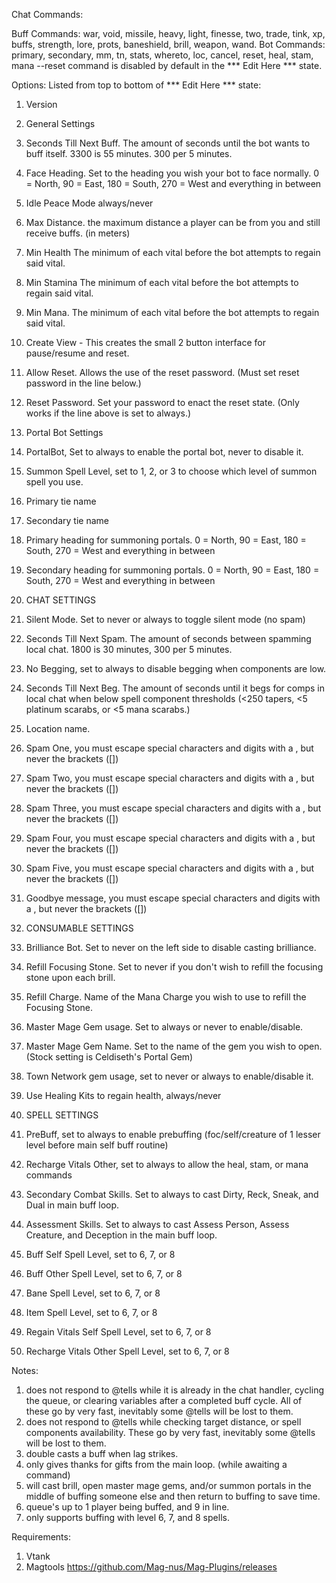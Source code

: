 Chat Commands:

Buff Commands: war, void, missile, heavy, light, finesse, two, trade, tink, xp, buffs, strength, lore, prots, baneshield, brill, weapon, wand.
Bot Commands: primary, secondary, mm, tn, stats, whereto, loc, cancel, reset, heal, stam, mana
--reset command is disabled by default in the *** Edit Here *** state.

Options:
Listed from top to bottom of *** Edit Here *** state:
1. Version
2. General Settings
3. Seconds Till Next Buff. The amount of seconds until the bot wants to buff itself. 3300 is 55 minutes. 300 per 5 minutes.
6. Face Heading. Set to the heading you wish your bot to face normally. 0 = North, 90 = East, 180 = South, 270 = West and everything in between
7. Idle Peace Mode always/never
8. Max Distance. the maximum distance a player can be from you and still receive buffs. (in meters)
9. Min Health The minimum of each vital before the bot attempts to regain said vital.
10. Min Stamina The minimum of each vital before the bot attempts to regain said vital.
11. Min Mana. The minimum of each vital before the bot attempts to regain said vital.
12. Create View - This creates the small 2 button interface for pause/resume and reset.
13. Allow Reset. Allows the use of the reset password. (Must set reset password in the line below.)
14. Reset Password. Set your password to enact the reset state. (Only works if the line above is set to always.)

15. Portal Bot Settings
16. PortalBot, Set to always to enable the portal bot, never to disable it.
17. Summon Spell Level, set to 1, 2, or 3 to choose which level of summon spell you use.
18. Primary tie name
19. Secondary tie name
20. Primary heading for summoning portals. 0 = North, 90 = East, 180 = South, 270 = West and everything in between
21. Secondary heading for summoning portals. 0 = North, 90 = East, 180 = South, 270 = West and everything in between

22. CHAT SETTINGS
23. Silent Mode. Set to never or always to toggle silent mode (no spam)
24. Seconds Till Next Spam. The amount of seconds between spamming local chat. 1800 is 30 minutes, 300 per 5 minutes.
25. No Begging, set to always to disable begging when components are low.
26. Seconds Till Next Beg. The amount of seconds until it begs for comps in local chat when below spell component thresholds (<250 tapers, <5 platinum scarabs, or <5 mana scarabs.)
27. Location name.
28. Spam One, you must escape special characters and digits with a \, but never the brackets ([])
29. Spam Two, you must escape special characters and digits with a \, but never the brackets ([])
30. Spam Three, you must escape special characters and digits with a \, but never the brackets ([])
31. Spam Four, you must escape special characters and digits with a \, but never the brackets ([])
32. Spam Five, you must escape special characters and digits with a \, but never the brackets ([])
33. Goodbye message, you must escape special characters and digits with a \, but never the brackets ([])

34. CONSUMABLE SETTINGS
35. Brilliance Bot. Set to never on the left side to disable casting brilliance.
36. Refill Focusing Stone. Set to never if you don't wish to refill the focusing stone upon each brill.
37. Refill Charge. Name of the Mana Charge you wish to use to refill the Focusing Stone.
38. Master Mage Gem usage. Set to always or never to enable/disable.
39. Master Mage Gem Name. Set to the name of the gem you wish to open. (Stock setting is Celdiseth's Portal Gem)
40. Town Network gem usage, set to never or always to enable/disable it.
41. Use Healing Kits to regain health, always/never

42. SPELL SETTINGS
43. PreBuff, set to always to enable prebuffing (foc/self/creature of 1 lesser level before main self buff routine)
44. Recharge Vitals Other, set to always to allow the heal, stam, or mana commands
45. Secondary Combat Skills. Set to always to cast Dirty, Reck, Sneak, and Dual in main buff loop.
46. Assessment Skills. Set to always to cast Assess Person, Assess Creature, and Deception in the main buff loop.
47. Buff Self Spell Level, set to 6, 7, or 8
48. Buff Other Spell Level, set to 6, 7, or 8
49. Bane Spell Level, set to 6, 7, or 8
50. Item Spell Level, set to 6, 7, or 8
51. Regain Vitals Self Spell Level, set to 6, 7, or 8
52. Recharge Vitals Other Spell Level, set to 6, 7, or 8

Notes:
1. does not respond to @tells while it is already in the chat handler, cycling the queue, or clearing variables after a completed buff cycle. All of these go by very fast, inevitably some @tells will be lost to them.
2. does not respond to @tells while checking target distance, or spell components availability. These go by very fast, inevitably some @tells will be lost to them.
3. double casts a buff when lag strikes.
4. only gives thanks for gifts from the main loop. (while awaiting a command)
5. will cast brill, open master mage gems, and/or summon portals in the middle of buffing someone else and then return to buffing to save time.
6. queue's up to 1 player being buffed, and 9 in line.
7. only supports buffing with level 6, 7, and 8 spells.

Requirements:
1. Vtank
2. Magtools https://github.com/Mag-nus/Mag-Plugins/releases